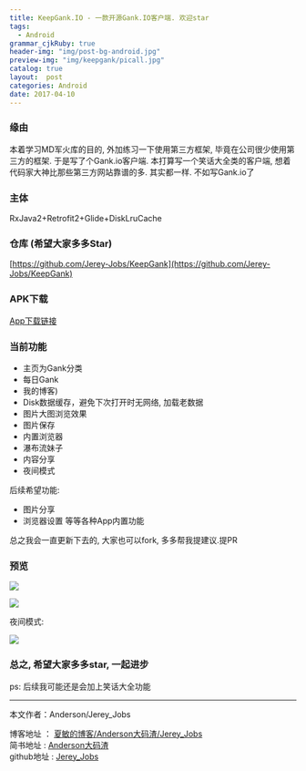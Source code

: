 ```yaml
---
title: KeepGank.IO - 一款开源Gank.IO客户端. 欢迎star
tags:
  - Android
grammar_cjkRuby: true
header-img: "img/post-bg-android.jpg"
preview-img: "img/keepgank/picall.jpg"
catalog: true
layout:  post
categories: Android
date: 2017-04-10
---
```


### 缘由

本着学习MD军火库的目的, 外加练习一下使用第三方框架, 毕竟在公司很少使用第三方的框架. 于是写了个Gank.io客户端. 本打算写一个笑话大全类的客户端, 想着代码家大神比那些第三方网站靠谱的多. 其实都一样. 不如写Gank.io了

### 主体
RxJava2+Retrofit2+Glide+DiskLruCache

### 仓库 (希望大家多多Star)
[https://github.com/Jerey-Jobs/KeepGank](https://github.com/Jerey-Jobs/KeepGank)

### APK下载

[App下载链接](http://www.coolapk.com/apk/com.jerey.keepgank)


### 当前功能

- 主页为Gank分类
- 每日Gank
- 我的博客)
- Disk数据缓存，避免下次打开时无网络, 加载老数据
- 图片大图浏览效果
- 图片保存
- 内置浏览器
- 瀑布流妹子
- 内容分享
- 夜间模式

后续希望功能:
- 图片分享
- 浏览器设置
等等各种App内置功能

总之我会一直更新下去的, 大家也可以fork, 多多帮我提建议.提PR

### 预览

![](http://upload-images.jianshu.io/upload_images/2305881-d1346624ac99cba4.png?imageMogr2/auto-orient/strip%7CimageView2/2/w/1240)


![](http://upload-images.jianshu.io/upload_images/2305881-37903fe5fbd9fd9a.png?imageMogr2/auto-orient/strip%7CimageView2/2/w/1240)

夜间模式:

![](http://upload-images.jianshu.io/upload_images/2305881-cde8d3f716d7202a.png?imageMogr2/auto-orient/strip%7CimageView2/2/w/1240)

### 总之, 希望大家多多star, 一起进步

ps: 后续我可能还是会加上笑话大全功能


----------
本文作者：Anderson/Jerey_Jobs

博客地址   ： [夏敏的博客/Anderson大码渣/Jerey_Jobs][1] <br>
简书地址   :  [Anderson大码渣][2] <br>
github地址 :  [Jerey_Jobs][3]



[1]: http://jerey.cn/
[2]: http://www.jianshu.com/users/016a5ba708a0/latest_articles
[3]: https://github.com/Jerey-Jobs
